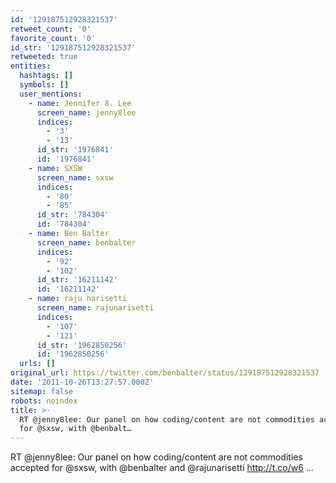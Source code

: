 ```yaml
---
id: '129187512928321537'
retweet_count: '0'
favorite_count: '0'
id_str: '129187512928321537'
retweeted: true
entities:
  hashtags: []
  symbols: []
  user_mentions:
    - name: Jennifer 8. Lee
      screen_name: jenny8lee
      indices:
        - '3'
        - '13'
      id_str: '1976841'
      id: '1976841'
    - name: SXSW
      screen_name: sxsw
      indices:
        - '80'
        - '85'
      id_str: '784304'
      id: '784304'
    - name: Ben Balter
      screen_name: benbalter
      indices:
        - '92'
        - '102'
      id_str: '16211142'
      id: '16211142'
    - name: raju narisetti
      screen_name: rajunarisetti
      indices:
        - '107'
        - '121'
      id_str: '1962850256'
      id: '1962850256'
  urls: []
original_url: https://twitter.com/benbalter/status/129187512928321537
date: '2011-10-26T13:27:57.000Z'
sitemap: false
robots: noindex
title: >-
  RT @jenny8lee: Our panel on how coding/content are not commodities accepted
  for @sxsw, with @benbalt…
---
```


RT @jenny8lee: Our panel on how coding/content are not commodities accepted for @sxsw, with @benbalter and @rajunarisetti http://t.co/w6 ...